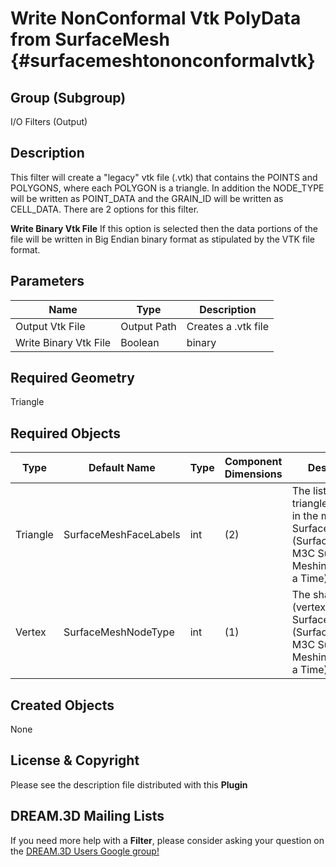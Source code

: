Write NonConformal Vtk PolyData from SurfaceMesh {#surfacemeshtononconformalvtk}
======

## Group (Subgroup) ##
I/O Filters (Output)

## Description ##
This filter will create a "legacy" vtk file (.vtk) that contains the POINTS and POLYGONS, where each POLYGON is a triangle.
In addition the NODE_TYPE will be written as POINT_DATA and the GRAIN_ID will be written as CELL_DATA. There are 2 options for this filter.

__Write Binary Vtk File__ If this option is selected then the data portions of the file will be written in Big Endian
binary format as stipulated by the VTK file format.


## Parameters ##

| Name | Type | Description |
|------|------|-------------|
| Output Vtk File | Output Path | Creates a .vtk file |
| Write Binary Vtk File | Boolean | binary |

## Required Geometry ##
Triangle

## Required Objects ##
| Type | Default Name | Type | Component Dimensions | Description |
|------|--------------|-------------|---------|-----|
| Triangle | SurfaceMeshFaceLabels | int  | (2)   | The list of all triangles (faces) in the mesh. Quick Surface Mesh (SurfaceMeshing), M3C Surface Meshing (Slice at a Time) |
| Vertex | SurfaceMeshNodeType | int | (1) | The shared node (vertex) list. Quick Surface Mesh (SurfaceMeshing), M3C Surface Meshing (Slice at a Time) |


## Created Objects ##
None

## License & Copyright ##

Please see the description file distributed with this **Plugin**

## DREAM.3D Mailing Lists ##

If you need more help with a **Filter**, please consider asking your question on the [DREAM.3D Users Google group!](https://groups.google.com/forum/?hl=en#!forum/dream3d-users)


